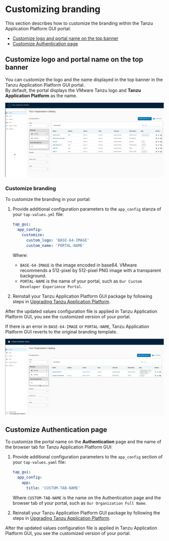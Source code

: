 # Customizing branding

This section describes how to customize the branding within the Tanzu Application Platform GUI portal:

* [Customize logo and portal name on the top banner](#customize-logo-name)
* [Customize Authentication page](#customize-auth-page)


## <a id="customize-logo-name"></a> Customize logo and portal name on the top banner

You can customize the logo and the name displayed in the top banner in the
Tanzu Application Platform GUI portal.  
By default, the portal displays the VMware Tanzu logo and **Tanzu Application Platform** as the name.

![Screenshot displaying the default VMware Tanzu branding within the Tanzu Application Platform GUI portal](../images/standard-branding.png)


### <a id="brand-customizing"></a> Customize branding

To customize the branding in your portal:

1. Provide additional configuration parameters to the `app_config` stanza of your `tap-values.yml` file:

    ```yaml
    tap_gui:
      app_config:
        customize:
          custom_logo: 'BASE-64-IMAGE'
          custom_name: 'PORTAL-NAME'
    ```

    Where:

    - `BASE-64-IMAGE` is the image encoded in base64. VMware recommends a 512-pixel by 512-pixel PNG image with a transparent background.
    - `PORTAL-NAME` is the name of your portal, such as `Our Custom Developer Experience Portal`.

1. Reinstall your Tanzu Application Platform GUI package by following steps in
[Upgrading Tanzu Application Platform](../../upgrading.html).

After the updated values configuration file is applied in Tanzu Application Platform GUI,
you see the customized version of your portal.

If there is an error in `BASE-64-IMAGE` or `PORTAL-NAME`, Tanzu Application Platform GUI reverts to
the original branding template.

![Screenshot displaying the custom branding within the Tanzu Application Platform GUI portal](../images/customized-branding.png)


## <a id="customize-auth-page"></a> Customize Authentication page

To customize the portal name on the **Authentication** page and the name of the browser tab
for Tanzu Application Platform GUI:

1. Provide additional configuration parameters to the `app_config` section of your `tap-values.yaml`
file:

    ```yaml
    tap_gui:
      app_config:
        app:
          title: 'CUSTOM-TAB-NAME'
    ```

    Where `CUSTOM-TAB-NAME` is the name on the Authentication page and the browser tab of your portal,
    such as `Our Organization Full Name`.

1. Reinstall your Tanzu Application Platform GUI package by following the steps in
[Upgrading Tanzu Application Platform](../../upgrading.html).

After the updated values configuration file is applied in Tanzu Application Platform GUI,
you see the customized version of your portal.
